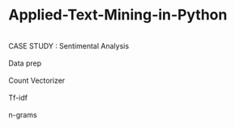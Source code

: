 # Applied-Text-Mining-in-Python
<div>
  <br>CASE STUDY : Sentimental Analysis</br>
  <br>Data prep</br>
  <br>Count Vectorizer</br>
  <br>Tf-idf</br>
  <br>n-grams</br>
</div>
